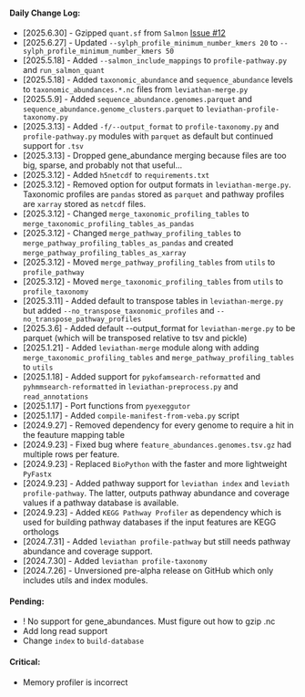 #### Daily Change Log:

* [2025.6.30] - Gzipped `quant.sf` from `Salmon` [Issue #12](https://github.com/jolespin/leviathan/issues/12)
* [2025.6.27] - Updated `--sylph_profile_minimum_number_kmers 20` to `--sylph_profile_minimum_number_kmers 50`
* [2025.5.18] - Added `--salmon_include_mappings` to `profile-pathway.py` and `run_salmon_quant`
* [2025.5.18] - Added `taxonomic_abundance` and `sequence_abundance` levels to `taxonomic_abundances.*.nc` files from `leviathan-merge.py`
* [2025.5.9] - Added `sequence_abundance.genomes.parquet` and `sequence_abundance.genome_clusters.parquet` to `leviathan-profile-taxonomy.py`
* [2025.3.13] - Added `-f/--output_format` to `profile-taxonomy.py` and `profile-pathway.py` modules with `parquet` as default but continued support for `.tsv`
* [2025.3.13] - Dropped gene_abundance merging because files are too big, sparse, and probably not that useful...
* [2025.3.12] - Added `h5netcdf` to `requirements.txt`
* [2025.3.12] - Removed option for output formats in `leviathan-merge.py`.  Taxonomic profiles are `pandas` stored as `parquet` and pathway profiles are `xarray` stored as `netcdf` files.
* [2025.3.12] - Changed `merge_taxonomic_profiling_tables` to `merge_taxonomic_profiling_tables_as_pandas`
* [2025.3.12] - Changed `merge_pathway_profiling_tables` to `merge_pathway_profiling_tables_as_pandas` and created `merge_pathway_profiling_tables_as_xarray`
* [2025.3.12] - Moved `merge_pathway_profiling_tables` from `utils` to `profile_pathway`
* [2025.3.12] - Moved `merge_taxonomic_profiling_tables` from `utils` to `profile_taxonomy`
* [2025.3.11] - Added default to transpose tables in `leviathan-merge.py` but added `--no_transpose_taxonomic_profiles` and `--no_transpose_pathway_profiles`
* [2025.3.6] - Added default --output_format for `leviathan-merge.py` to be parquet (which will be transposed relative to tsv and pickle)
* [2025.1.21] - Added `leviathan-merge` module along with adding `merge_taxonomic_profiling_tables` and `merge_pathway_profiling_tables` to `utils`
* [2025.1.18] - Added support for `pykofamsearch-reformatted` and `pyhmmsearch-reformatted` in `leviathan-preprocess.py` and `read_annotations`
* [2025.1.17] - Port functions from `pyexeggutor`
* [2025.1.17] - Added `compile-manifest-from-veba.py` script
* [2024.9.27] - Removed dependency for every genome to require a hit in the feauture mapping table
* [2024.9.23] - Fixed bug where `feature_abundances.genomes.tsv.gz` had multiple rows per feature.
* [2024.9.23] - Replaced `BioPython` with the faster and more lightweight `PyFastx`
* [2024.9.23] - Added pathway support for `leviathan index` and `leviath profile-pathway`.  The latter, outputs pathway abundance and coverage values if a pathway database is available.
* [2024.9.23] - Added `KEGG Pathway Profiler` as dependency which is used for building pathway databases if the input features are KEGG orthologs
* [2024.7.31] - Added `leviathan profile-pathway` but still needs pathway abundance and coverage support.
* [2024.7.30] - Added `leviathan profile-taxonomy`
* [2024.7.26] - Unversioned pre-alpha release on GitHub which only includes utils and index modules.  

#### Pending: 
* ! No support for gene_abundances.  Must figure out how to gzip .nc
* Add long read support
* Change `index` to `build-database`

#### Critical:
* Memory profiler is incorrect
